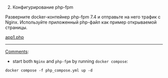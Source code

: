 2. Конфигурирование php-fpm

Разверните docker-контейнер php-fpm 7.4 и отправьте на него трафик с Nginx. Используйте приложенный php-файл как пример открываемой страницы.

[app1.php](https://s3-us-west-2.amazonaws.com/secure.notion-static.com/9ab24d10-5c57-4fff-9797-95d7d4935664/app1.php)

<hr>

<ins>Comments</ins>:

- start both `Nginx` and `php-fpm` by running `docker compose`:

`docker compose -f php_compose.yml up -d`
